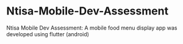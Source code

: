 # Ntisa-Mobile-Dev-Assessment
Ntisa Mobile Dev Assessment: A mobile food menu display app was developed using flutter (android)
